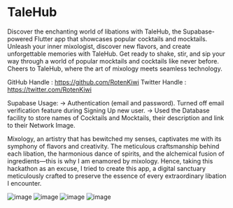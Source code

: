 # TaleHub

Discover the enchanting world of libations with TaleHub, the Supabase-powered Flutter app that showcases popular cocktails and mocktails. Unleash your inner mixologist, discover new flavors, and create unforgettable memories with TaleHub. Get ready to shake, stir, and sip your way through a world of popular mocktails and cocktails like never before. Cheers to TaleHub, where the art of mixology meets seamless technology.

GitHub Handle : https://github.com/RotenKiwi
Twitter Handle : https://twitter.com/RotenKiwi


Supabase Usage:
-> Authentication (email and password). Turned off email verification feature during Signing Up new user.
-> Used the Database facility to store names of Cocktails and Mocktails, their description and link to their Network Image.

Mixology, an artistry that has bewitched my senses, captivates me with its symphony of flavors and creativity. The meticulous craftsmanship behind each libation, the harmonious dance of spirits, and the alchemical fusion of ingredients—this is why I am enamored by mixology. Hence, taking this hackathon as an excuse, I tried to create this app, a digital sanctuary meticulously crafted to preserve the essence of every extraordinary libation I encounter. 

![image](https://github.com/RotenKiwi/TaleHub/assets/71367592/8d282c27-1ccf-4111-99c3-87dba801ca85) ![image](https://github.com/RotenKiwi/TaleHub/assets/71367592/6cdbdc37-ef11-418a-a369-bfe3237e6918) ![image](https://github.com/RotenKiwi/TaleHub/assets/71367592/e183de43-c6e4-4c29-b9b5-fe029e398876) ![image](https://github.com/RotenKiwi/TaleHub/assets/71367592/398b9a19-3655-4507-b4e8-75a67229de5a)



